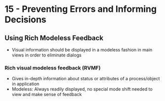 # 15 - Preventing Errors and Informing Decisions

## Using Rich Modeless Feedback

- Visual information should be displayed in a modeless fashion in main views in order to eliminate dialogs

### Rich visual modeless feedback (RVMF)

- Gives in-depth information about status or attributes of a process/object in application
- Modeless: Always readily displayed, no special mode shift needed to view and make sense of feedback

